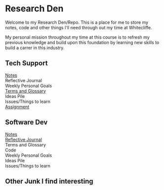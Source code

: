 # Research Den
Welcome to my Research Den/Repo. This is a place for me to store my notes, code and other things I'll need through out my time at Whitecliffe.

My personal mission throughout my time at this course is to refresh my previous knowledge and build upon this foundation by learning new skills to build a carrer in this industry.

## Tech Support
[Notes](./TechSupport/notes/main.md) </br>
Reflective Journal </br>
Weekly Personal Goals </br>
[Terms and Glossary](./TechSupport/glossary.md) </br>
Ideas Pile </br>
Issues/Things to learn </br>
[Assignment](./TechSupport/practicalassessment/passessmentmain.md)

## Software Dev
[Notes](./SoftwareDev/notes/main.md) </br>
[Reflective Journal](./SoftwareDev/reflectivejournal.md) </br>
Terms and Glossary </br>
Code </br>
Weekly Personal Goals </br>
Ideas Pile </br>
Issues/Things to learn

## Other Junk I find interesting
